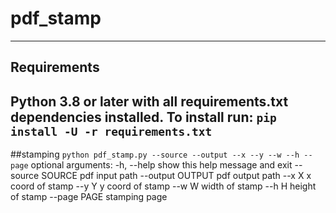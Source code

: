 # pdf_stamp
---
## Requirements

Python 3.8 or later with all requirements.txt dependencies installed. To install run:
`
pip install -U -r requirements.txt
`
---
##stamping
`
python pdf_stamp.py --source --output --x --y --w --h --page
`
optional arguments:
  -h, --help       show this help message and exit
  --source SOURCE  pdf input path
  --output OUTPUT  pdf output path
  --x X            x coord of stamp
  --y Y            y coord of stamp
  --w W            width of stamp
  --h H            height of stamp
  --page PAGE      stamping page
